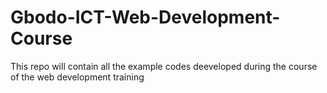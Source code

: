 # Gbodo-ICT-Web-Development-Course
This repo will contain all the example codes deeveloped during the course of the web development training
